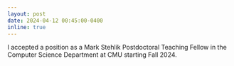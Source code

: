 ```yaml
---
layout: post
date: 2024-04-12 00:45:00-0400
inline: true
---
```


I accepted a position as a Mark Stehlik Postdoctoral Teaching Fellow in the Computer Science Department at CMU starting Fall 2024.
